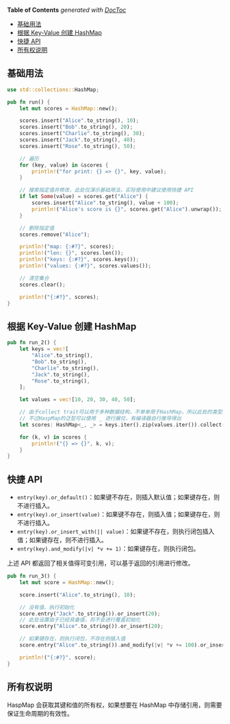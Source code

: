 <!-- START doctoc generated TOC please keep comment here to allow auto update -->
<!-- DON'T EDIT THIS SECTION, INSTEAD RE-RUN doctoc TO UPDATE -->
**Table of Contents**  *generated with [DocToc](https://github.com/thlorenz/doctoc)*

- [基础用法](#%E5%9F%BA%E7%A1%80%E7%94%A8%E6%B3%95)
- [根据 Key-Value 创建 HashMap](#%E6%A0%B9%E6%8D%AE-key-value-%E5%88%9B%E5%BB%BA-hashmap)
- [快捷 API](#%E5%BF%AB%E6%8D%B7-api)
- [所有权说明](#%E6%89%80%E6%9C%89%E6%9D%83%E8%AF%B4%E6%98%8E)

<!-- END doctoc generated TOC please keep comment here to allow auto update -->

## 基础用法

```rust
use std::collections::HashMap;

pub fn run() {
    let mut scores = HashMap::new();

    scores.insert("Alice".to_string(), 10);
    scores.insert("Bob".to_string(), 20);
    scores.insert("Charlie".to_string(), 30);
    scores.insert("Jack".to_string(), 40);
    scores.insert("Rose".to_string(), 50);

    // 遍历
    for (key, value) in &scores {
        println!("for print: {} => {}", key, value);
    }

    // 搜索指定值并修改，此处仅演示基础用法，实际使用中建议使用快捷 API
    if let Some(value) = scores.get("Alice") {
        scores.insert("Alice".to_string(), value + 100);
        println!("Alice's score is {}", scores.get("Alice").unwrap());
    }

    // 删除指定值
    scores.remove("Alice");

    println!("map: {:#?}", scores);
    println!("len: {}", scores.len());
    println!("keys: {:#?}", scores.keys());
    println!("values: {:#?}", scores.values());

    // 清空集合
    scores.clear();

    println!("{:#?}", scores);
}

```

## 根据 Key-Value 创建 HashMap

```rust
pub fn run_2() {
    let keys = vec![
        "Alice".to_string(),
        "Bob".to_string(),
        "Charlie".to_string(),
        "Jack".to_string(),
        "Rose".to_string(),
    ];

    let values = vec![10, 20, 30, 40, 50];

    // 由于collect trait可以用于多种数据结构，不单单用于HashMap，所以此处的类型声明不能省略
    // 不过HaspMap的泛型可以使用 _ 进行展位，有编译器自行推导得出
    let scores: HashMap<_, _> = keys.iter().zip(values.iter()).collect();

    for (k, v) in scores {
        println!("{} => {}", k, v);
    }
}
```

## 快捷 API

- `entry(key).or_default()`：如果键不存在，则插入默认值；如果键存在，则不进行插入。
- `entry(key).or_insert(value)`：如果键不存在，则插入值；如果键存在，则不进行插入。
- `entry(key).or_insert_with(|| value)`：如果键不存在，则执行闭包插入值；如果键存在，则不进行插入。
- `entry(key).and_modify(|v| *v += 1)`：如果键存在，则执行闭包。

上述 API 都返回了相关值得可变引用，可以基于返回的引用进行修改。

```rust
pub fn run_3() {
    let mut score = HashMap::new();

    score.insert("Alice".to_string(), 10);

    // 没有值，执行初始化
    score.entry("Jack".to_string()).or_insert(20);
    // 此处设置由于已经具备值，将不会进行覆盖初始化
    score.entry("Alice".to_string()).or_insert(20);

    // 如果键存在，则执行闭包，不存在则插入值
    score.entry("Alice".to_string()).and_modify(|v| *v += 100).or_insert(20);

    println!("{:#?}", score);
}
```

## 所有权说明

HaspMap 会获取其键和值的所有权，如果想要在 HashMap 中存储引用，则需要保证生命周期的有效性。
